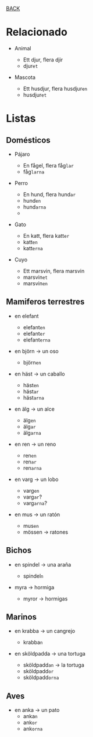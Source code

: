 [BACK](./VOCABULARY.md)

# Relacionado

- Animal
  - Ett djur, flera djir
  - djur`et`

- Mascota
  - Ett husdjur, flera husdjur`en`
  - husdjur`et`

# Listas

## Domésticos

- Pájaro
  - En fågel, flera fåg`lar`
  - fåg`larna`

- Perro
  - En hund, flera hund`ar`
  - hund`en`
  - hund`arna`
  - 
- Gato
  - En katt, flera katt`er`
  - katt`en`
  - katt`erna` 

- Cuyo
  - Ett marsvin, flera marsvin
  - marsvin`et`
  - marsvin`en`

## Mamiferos terrestres

- en elefant
  - elefant`en`
  - elefant`er`
  - elefant`erna`

- en björn -> un oso
  - björn`en`

- en häst -> un caballo
  - häst`en`
  - häst`ar`
  - häst`arna`

- en älg -> un alce
  - älg`en`
  - älg`ar`
  - älg`arna`

- en ren -> un reno
  - ren`en`
  - ren`ar`
  - ren`arna`

- en varg -> un lobo
  - varg`en`
  - varg`ar`?
  - varg`arna`?

- en mus -> un ratón
  - mus`en`
  - mössen -> ratones

## Bichos

- en spindel -> una araña
  - spindel`n`

- myra -> hormiga
  - myror -> hormigas

## Marinos

- en krabba -> un cangrejo
  - krabba`n`

- en sköldpadda -> una tortuga
  - sköldpadd`an` -> la tortuga
  - sköldpadd`or`
  - sköldpadd`orna`

## Aves

- en anka -> un pato
  - anka`n`
  - ank`or`
  - ank`orna`